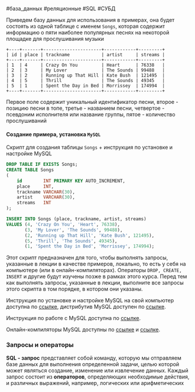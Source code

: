 #база_данных #реляционные #SQL #СУБД

Приведем базу данных для использования в примерах, она будет состоять из одной таблице с именем `Songs`, которая содержит информацию о пяти наиболее популярных песнях на некоторой площадке для прослушивания музыки
```
+----+-------+----------------------+------------+---------+
| id | place | trackname            | artist     | streams |
+----+-------+----------------------+------------+---------+
| 1  | 4     | Crazy On You         | Heart      | 76338   |
| 2  | 3     | My Lover             | The Sounds | 99488   |
| 3  | 2     | Running up That Hill | Kate Bush  | 121495  |
| 4  | 5     | Thrill               | The Sounds | 49345   |
| 5  | 1     | Spent the Day in Bed | Morrissey  | 174994  |
+----+-------+----------------------+------------+---------+
```
Первое поле содержит уникальный идентификатор песни, второе - позицию песни в топе, третье - названием песни, четвертое - псевдоним исполнителя или название группы, пятое - количество прослушиваний
#### Создание примера, установка `MySQL`
Скрипт для создания таблицы `Songs` + инструкция по установке и настройке MySQL
```sql
DROP TABLE IF EXISTS Songs;
CREATE TABLE Songs
(
    id        INT PRIMARY KEY AUTO_INCREMENT,
    place     INT,
    trackname VARCHAR(30),
    artist    VARCHAR(30),
    streams   INT
);

INSERT INTO Songs (place, trackname, artist, streams)
VALUES (4, 'Crazy On You', 'Heart', 76338),
       (3, 'My Lover', 'The Sounds', 99488),
       (2, 'Running up That Hill', 'Kate Bush', 121495),
       (5, 'Thrill', 'The Sounds', 49345),
       (1, 'Spent the Day in Bed', 'Morrissey', 174994);
```
Этот скрипт предназначен для того, чтобы выполнять запросы, указанные в лекции в качестве примеров, локально, то есть у себя на компьютере (или в онлайн-компиляторах). Операторы `DROP, CREATE, INSERT` и другие будут изучены позже в рамках этого курса. Перед тем как выполнять запросы, указанные в лекции, выполните все запросы этого скрипта в том порядке, в котором они указаны.

Инструкция по установке и настройке MySQL на свой компьютер доступна по [ссылке](https://timeweb.cloud/tutorials/mysql/kak-ustanovit-mysql-na-windows), дистрибутив MySQL доступен по [ссылке](https://dev.mysql.com/downloads/windows/installer/8.0.html).

Инструкция по работе с MySQL доступна по [ссылке](https://metanit.com/sql/mysql//1.3.php).

Онлайн-компиляторы MySQL доступны по [ссылке](https://www.mycompiler.io/new/mysql) и [ссылке](https://onecompiler.com/mysql).

### Запросы и операторы
**SQL - запрос** представляет собой команду, которую мы отправляем базе данных для выполнения определенной задачи, целью которой может являться создание, изменение или извлечение данных. Каждый запрос состоит из **операторов**, определяющих необходимые действия, и различных выражений, например, логических или арифметических